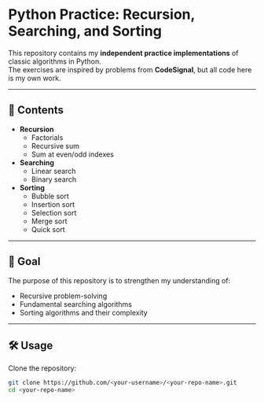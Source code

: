 # Python Practice: Recursion, Searching, and Sorting

This repository contains my **independent practice implementations** of classic algorithms in Python.  
The exercises are inspired by problems from **CodeSignal**, but all code here is my own work.

---

## 📌 Contents
- **Recursion**
  - Factorials
  - Recursive sum
  - Sum at even/odd indexes
- **Searching**
  - Linear search
  - Binary search
- **Sorting**
  - Bubble sort
  - Insertion sort
  - Selection sort
  - Merge sort
  - Quick sort

---

## 🚀 Goal
The purpose of this repository is to strengthen my understanding of:
- Recursive problem-solving
- Fundamental searching algorithms
- Sorting algorithms and their complexity

---

## 🛠️ Usage
Clone the repository:

```bash
git clone https://github.com/<your-username>/<your-repo-name>.git
cd <your-repo-name>
